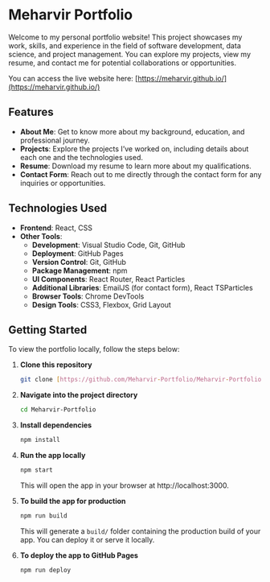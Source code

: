 # Meharvir Portfolio

Welcome to my personal portfolio website! This project showcases my work, skills, and experience in the field of software development, data science, and project management. You can explore my projects, view my resume, and contact me for potential collaborations or opportunities.

You can access the live website here: [https://meharvir.github.io/](https://meharvir.github.io/)

## Features

-   **About Me**: Get to know more about my background, education, and professional journey.
-   **Projects**: Explore the projects I’ve worked on, including details about each one and the technologies used.
-   **Resume**: Download my resume to learn more about my qualifications.
-   **Contact Form**: Reach out to me directly through the contact form for any inquiries or opportunities.

## Technologies Used

-   **Frontend**: React, CSS
-   **Other Tools**:
    -   **Development**: Visual Studio Code, Git, GitHub
    -   **Deployment**: GitHub Pages
    -   **Version Control**: Git, GitHub
    -   **Package Management**: npm
    -   **UI Components**: React Router, React Particles
    -   **Additional Libraries**: EmailJS (for contact form), React TSParticles
    -   **Browser Tools**: Chrome DevTools
    -   **Design Tools**: CSS3, Flexbox, Grid Layout

## Getting Started

To view the portfolio locally, follow the steps below:

1.  **Clone this repository**

    ```bash
    git clone [https://github.com/Meharvir-Portfolio/Meharvir-Portfolio.git](https://github.com/Meharvir-Portfolio/Meharvir-Portfolio.git)
    ```

2.  **Navigate into the project directory**

    ```bash
    cd Meharvir-Portfolio
    ```

3.  **Install dependencies**

    ```bash
    npm install
    ```

4.  **Run the app locally**

    ```bash
    npm start
    ```

    This will open the app in your browser at http://localhost:3000.

5.  **To build the app for production**

    ```bash
    npm run build
    ```

    This will generate a `build/` folder containing the production build of your app. You can deploy it or serve it locally.

6.  **To deploy the app to GitHub Pages**

    ```bash
    npm run deploy
    ```
